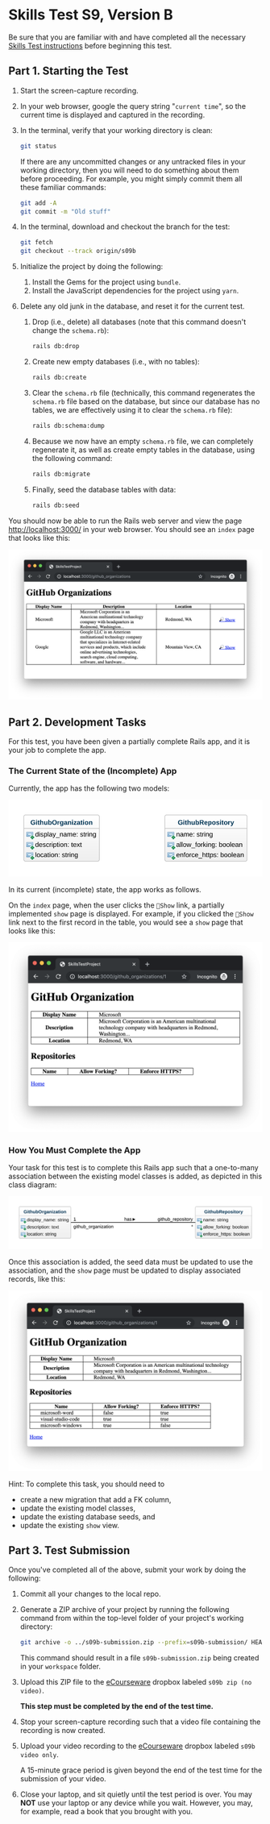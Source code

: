 # Skills Test S9, Version B

Be sure that you are familiar with and have completed all the necessary [Skills Test instructions](https://memphis-cs.github.io/comp-4081/skills-test-instructions/) before beginning this test.

## Part 1. Starting the Test

1. Start the screen-capture recording.

1. In your web browser, google the query string "`current time`", so the current time is displayed and captured in the recording.

1. In the terminal, verify that your working directory is clean:

    ```bash
    git status
    ```

    If there are any uncommitted changes or any untracked files in your working directory, then you will need to do something about them before proceeding. For example, you might simply commit them all these familiar commands:

    ```bash
    git add -A
    git commit -m "Old stuff"
    ```

1. In the terminal, download and checkout the branch for the test:

    ```bash
    git fetch
    git checkout --track origin/s09b
    ```

1. Initialize the project by doing the following:
   1. Install the Gems for the project using `bundle`.
   1. Install the JavaScript dependencies for the project using `yarn`.

1. Delete any old junk in the database, and reset it for the current test.

    1. Drop (i.e., delete) all databases (note that this command doesn't change the `schema.rb`):

        ```bash
        rails db:drop
        ```

    1. Create new empty databases (i.e., with no tables):

        ```bash
        rails db:create
        ```

    1. Clear the `schema.rb` file (technically, this command regenerates the `schema.rb` file based on the database, but since our database has no tables, we are effectively using it to clear the `schema.rb` file):

        ```bash
        rails db:schema:dump
        ```

    1. Because we now have an empty `schema.rb` file, we can completely regenerate it, as well as create empty tables in the database, using the following command:

        ```bash
        rails db:migrate
        ```

    1. Finally, seed the database tables with data:

        ```bash
        rails db:seed
        ```

You should now be able to run the Rails web server and view the page <http://localhost:3000/> in your web browser. You should see an `index` page that looks like this:

![A screen shot of a webpage](./s09b_before_index_page.png)

## Part 2. Development Tasks

For this test, you have been given a partially complete Rails app, and it is your job to complete the app.

### The Current State of the (Incomplete) App

Currently, the app has the following two models:

![A class diagram](./s09b_before_class_diagram.svg)

In its current (incomplete) state, the app works as follows.

On the `index` page, when the user clicks the `🔎Show` link, a partially implemented `show` page is displayed. For example, if you clicked the `🔎Show` link next to the first record in the table, you would see a `show` page that looks like this:

![A screen shot of a webpage](./s09b_before_show_page.png)

### How You Must Complete the App

Your task for this test is to complete this Rails app such that a one-to-many association between the existing model classes is added, as depicted in this class diagram:

![A class diagram](./s09b_after_class_diagram.svg)

Once this association is added, the seed data must be updated to use the association, and the `show` page must be updated to display associated records, like this:

![A screen shot of a webpage](./s09b_after_show_page.png)

Hint: To complete this task, you should need to

- create a new migration that add a FK column,
- update the existing model classes,
- update the existing database seeds, and
- update the existing `show` view.

## Part 3. Test Submission

Once you've completed all of the above, submit your work by doing the following:

1. Commit all your changes to the local repo.

1. Generate a ZIP archive of your project by running the following command from within the top-level folder of your project's working directory:

    ```bash
    git archive -o ../s09b-submission.zip --prefix=s09b-submission/ HEAD
    ```

    This command should result in a file `s09b-submission.zip` being created in your `workspace` folder.

1. Upload this ZIP file to the [eCourseware](https://elearn.memphis.edu/) dropbox labeled `s09b zip (no video)`.

    **This step must be completed by the end of the test time.**

1. Stop your screen-capture recording such that a video file containing the recording is now created.

1. Upload your video recording to the [eCourseware](https://elearn.memphis.edu/) dropbox labeled `s09b video only`.

    A 15-minute grace period is given beyond the end of the test time for the submission of your video.

1. Close your laptop, and sit quietly until the test period is over. You may **NOT** use your laptop or any device while you wait. However, you may, for example, read a book that you brought with you.
